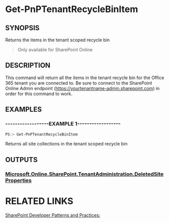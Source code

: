# Get-PnPTenantRecycleBinItem

## SYNOPSIS
Returns the items in the tenant scoped recycle bin

>Only available for SharePoint Online
## DESCRIPTION
This command will return all the items in the tenant recycle bin for the Office 365 tenant you are connected to. Be sure to connect to the SharePoint Online Admin endpoint (https://yourtenantname-admin.sharepoint.com) in order for this command to work.

## EXAMPLES

### ------------------EXAMPLE 1------------------
```powershell
PS:> Get-PnPTenantRecycleBinItem
```

Returns all site collections in the tenant scoped recycle bin

## OUTPUTS

### [Microsoft.Online.SharePoint.TenantAdministration.DeletedSiteProperties](https://msdn.microsoft.com/en-us/library/microsoft.online.sharepoint.tenantadministration.deletedsiteproperties.aspx)

# RELATED LINKS

[SharePoint Developer Patterns and Practices:](http://aka.ms/sppnp)